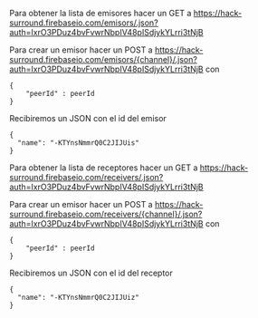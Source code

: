 Para obtener la lista de emisores hacer un GET a 
https://hack-surround.firebaseio.com/emisors/.json?auth=IxrO3PDuz4bvFvwrNbpIV48pISdjykYLrri3tNjB

Para crear un emisor hacer un POST a
https://hack-surround.firebaseio.com/emisors/{channel}/.json?auth=IxrO3PDuz4bvFvwrNbpIV48pISdjykYLrri3tNjB
con 

```
{
    "peerId" : peerId
}
```

Recibiremos un JSON con el id del emisor
```
{
  "name": "-KTYnsNmmrQ0C2JIJUis"
}
```

Para obtener la lista de receptores hacer un GET a 
https://hack-surround.firebaseio.com/receivers/.json?auth=IxrO3PDuz4bvFvwrNbpIV48pISdjykYLrri3tNjB

Para crear un emisor hacer un POST a
https://hack-surround.firebaseio.com/receivers/{channel}/.json?auth=IxrO3PDuz4bvFvwrNbpIV48pISdjykYLrri3tNjB
con 

```
{
    "peerId" : peerId
}
```

Recibiremos un JSON con el id del receptor
```
{
  "name": "-KTYnsNmmrQ0C2JIJUiz"
}
```